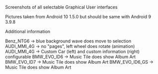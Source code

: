 Screenshots of all selectable Graphical User interfaces  

Pictures taken from Android 10 1.5.0 but should be same with Android 9 3.9.8

Additional information

Benz_NTG6	-> blue background wave does move to selection
AUDI_MMI_4G	-> no "pages", left wheel does rotate (animation)
AUDI_MMI_4G	-> Custom Car (left) and custom information (right) configurable
BMW_EVO_ID6	-> Music Tile does show Album Art
BMW_EVO_ID7	-> Music Tile does show Album Art
BMW_EVO_ID6_GS	-> Music Tile does show Album Art
